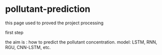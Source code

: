 # pollutant-prediction
this page used to proved the project processing

first step

the aim is : how to predict the pollutant concentration.
model: LSTM, RNN, RGU, CNN-LSTM, etc.
